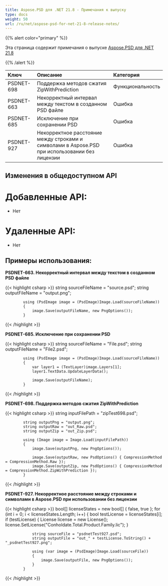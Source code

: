 ```yaml
---
title: Aspose.PSD для .NET 21.8 - Примечания к выпуску
type: docs
weight: 50
url: /ru/net/aspose-psd-for-net-21-8-release-notes/
---
```


{{% alert color="primary" %}} 

Эта страница содержит примечания о выпуске [Aspose.PSD для .NET 21.8](https://www.nuget.org/packages/Aspose.PSD/)

{{% /alert %}} 

|**Ключ**|**Описание**|**Категория**|
| :- | :- | :- |
|PSDNET-698|Поддержка методов сжатия ZipWithPrediction|Функциональность|
|PSDNET-663|Некорректный интервал между текстом в созданном PSD файле|Ошибка|
|PSDNET-685|Исключение при сохранении PSD|Ошибка|
|PSDNET-927|Некорректное расстояние между строками и символами в Aspose.PSD при использовании без лицензии|Ошибка|

## **Изменения в общедоступном API**
# **Добавленные API:**
- Нет

# **Удаленные API:**
- Нет

## **Примеры использования:**

**PSDNET-663. Некорректный интервал между текстом в созданном PSD файле**

{{< highlight csharp >}}
            string sourceFileName = "source.psd";
            string outputFileName = "output.png";

            using (PsdImage image = (PsdImage)Image.Load(sourceFileName))
            {
                image.Save(outputFileName, new PngOptions());
            }
{{< /highlight >}}

**PSDNET-685. Исключение при сохранении PSD**

{{< highlight csharp >}}
            string sourceFileName = "File.psd";
            string outputFileName = "File2.psd";

            using (PsdImage image = (PsdImage)Image.Load(sourceFileName))
            {
                var layer1 = (TextLayer)image.Layers[1];
                layer1.TextData.UpdateLayerData();

                image.Save(outputFileName);
            }
{{< /highlight >}}

**PSDNET-698. Поддержка методов сжатия ZipWithPrediction**

{{< highlight csharp >}}
            string inputFilePath = "zipTest698.psd";

            string outputPng = "output.png";
            string outputRaw = "out_Raw.psd";
            string outputZip = "out_Zip.psd";

            using (Image image = Image.Load(inputFilePath))
            {
                image.Save(outputPng, new PngOptions());

                image.Save(outputRaw, new PsdOptions() { CompressionMethod = CompressionMethod.Raw });
                image.Save(outputZip, new PsdOptions() { CompressionMethod = CompressionMethod.ZipWithPrediction });
            }
{{< /highlight >}}

**PSDNET-927. Некорректное расстояние между строками и символами в Aspose.PSD при использовании без лицензии**

{{< highlight csharp >}}
            bool[] licenseStates = new bool[] { false, true };
            for (int i = 0; i < licenseStates.Length; i++)
            {
                bool testLicense = licenseStates[i];
                if (testLicense)
                {
                    License license = new License();
                    license.SetLicense("Conholdate.Total.Product.Family.lic");
                }

                string sourceFile = "psdnetTest927.psd";
                string outputFile = "out_" + testLicense.ToString() + "_psdnetTest927.png";

                using (var image = (PsdImage)Image.Load(sourceFile))
                {
                    image.Save(outputFile, new PngOptions());
                }
            }
{{< /highlight >}}
